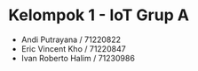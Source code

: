 # Kelompok 1 - IoT Grup A
- Andi Putrayana / 71220822
- Eric Vincent Kho / 71220847
- Ivan Roberto Halim / 71230986
